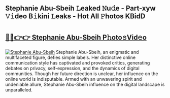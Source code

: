 ## Stephanie Abu-Sbeih 𝙻eaked 𝙽u𝚍e - Part-xyw 𝚅𝚒deo B𝚒kini 𝙻eaks - Hot All 𝙿hotos KBidD

# <h2><a href="http://ld455eq.urlbe.top/?page=Stephanie+Abu-Sbeih">🔗🔗👉👉 Stephanie Abu-Sbeih P𝚑oto𝚜Vid𝚎o</a></h2>

[![Stephanie Abu-Sbeih](https://i.imgur.com/eBuTRDB.gif)](http://ld455eq.urlbe.top/?page=Stephanie+Abu-Sbeih)
Stephanie Abu-Sbeih, an enigmatic and multifaceted figure, defies simple labels. Her distinctive online communication style has captivated and provoked critics, generating debates on privacy, self-expression, and the dynamics of digital communities. Though her future direction is unclear, her influence on the online world is indisputable. Armed with an unwavering spirit and undeniable allure, Stephanie Abu-Sbeih influence on the digital landscape is unparalleled.
